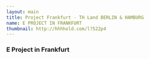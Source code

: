 ```yaml
---
layout: main
title: Project Frankfurt - TH Land BERLIN & HAMBURG
name: E PROJECT IN FRANKFURT
thumbnail: http://hhhhold.com/l?522p4
---
```


### E Project in Frankfurt
